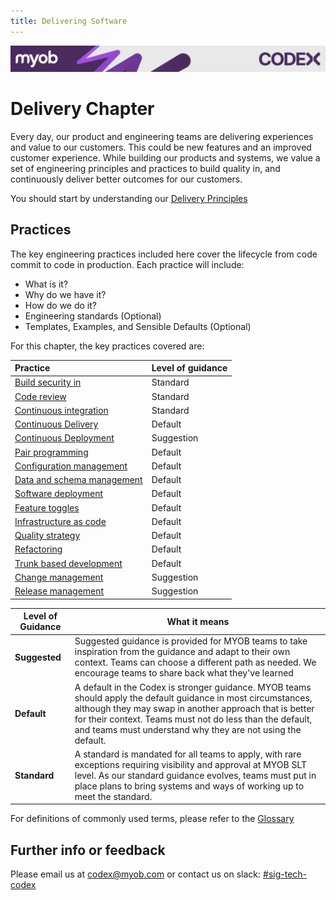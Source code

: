 ```yaml
---
title: Delivering Software
---
```

<!-- confluence-page-id: 9293955858 -->
![](../assets/BANNER.png)

# Delivery Chapter

Every day, our product and engineering teams are delivering experiences and value to our customers. This could be new features and an improved customer experience. While building our products and systems, we value a set of engineering principles and practices to build quality in, and continuously deliver better outcomes for our customers.

You should start by understanding our [Delivery Principles](./principles.md)

## Practices

The key engineering practices included here cover the lifecycle from code commit to code in production. Each practice will include:

- What is it?
- Why do we have it?
- How do we do it?
- Engineering standards (Optional)
- Templates, Examples, and Sensible Defaults (Optional)

For this chapter, the key practices covered are:

| Practice | Level of guidance |
| :--- |  :--- |
| [Build security in](./build-security-in.md) | Standard |
| [Code review](./code-review.md) | Standard |
| [Continuous integration](./continuous-integration.md) | Standard |
| [Continuous Delivery](./continuous-delivery.md) | Default |
| [Continuous Deployment](./continuous-deployment.md) | Suggestion |
| [Pair programming](./pair-programming.md) | Default |
| [Configuration management](./configuration-management.md) | Default |
| [Data and schema management](./data-and-schema-management.md) | Default |
| [Software deployment](./software-deployment.md) | Default |
| [Feature toggles](./feature-toggles.md) | Default |
| [Infrastructure as code](./infrastructure-as-code.md) | Default |
| [Quality strategy](./quality-strategy.md) | Default |
| [Refactoring](./refactoring.md) | Default |
| [Trunk based development](./trunk-based-development.md) | Default |
| [Change management](./change-management.md) | Suggestion |
| [Release management](./release-management.md) | Suggestion |

|Level of Guidance|What it means|
|---|---|
|**Suggested**|Suggested guidance is provided for MYOB teams to take inspiration from the guidance and adapt to their own context. Teams can choose a different path as needed. We encourage teams to share back what they've learned|
|**Default**|A default in the Codex is stronger guidance. MYOB teams should apply the default guidance in most circumstances, although they may swap in another approach that is better for their context. Teams must not do less than the default, and teams must understand why they are not using the default.|
|**Standard**|A standard is mandated for all teams to apply, with rare exceptions requiring visibility and approval at MYOB SLT level. As our standard guidance evolves, teams must put in place plans to bring systems and ways of working up to meet the standard.|

For definitions of commonly used terms, please refer to the [Glossary](../glossary.md)

## Further info or feedback

Please email us at <codex@myob.com> or contact us on slack: [#sig-tech-codex](https://myob.slack.com/archives/C02N8ADPGUX)
